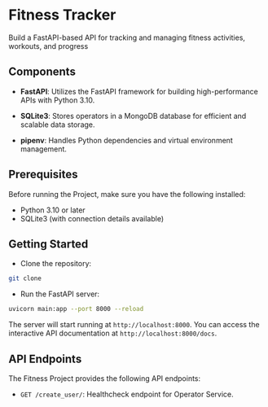 # Fitness Tracker

Build a FastAPI-based API for tracking and managing fitness activities, workouts, and progress

## Components

- **FastAPI**: Utilizes the FastAPI framework for building high-performance APIs with Python 3.10.
- **SQLite3**: Stores operators in a MongoDB database for efficient and scalable data storage.

- **pipenv**: Handles Python dependencies and virtual environment management.

## Prerequisites

Before running the Project, make sure you have the following installed:

- Python 3.10 or later
- SQLite3 (with connection details available)

## Getting Started

* Clone the repository:

```bash
git clone 

```

* Run the FastAPI server:

```bash
uvicorn main:app --port 8000 --reload
```

The server will start running at `http://localhost:8000`. You can access the interactive API documentation at `http://localhost:8000/docs`.

## API Endpoints

The Fitness Project provides the following API endpoints:

- `GET /create_user/`: Healthcheck endpoint for Operator Service.


<!-- ## Remove table schema and create -->
<!-- rm ./app/fitness.db -->

<!-- python3 database.py -->
